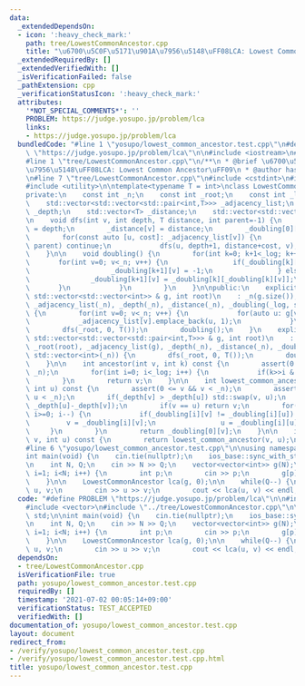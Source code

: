 ```yaml
---
data:
  _extendedDependsOn:
  - icon: ':heavy_check_mark:'
    path: tree/LowestCommonAncestor.cpp
    title: "\u6700\u5C0F\u5171\u901A\u7956\u5148\uFF08LCA: Lowest Common Ancestor\uFF09"
  _extendedRequiredBy: []
  _extendedVerifiedWith: []
  _isVerificationFailed: false
  _pathExtension: cpp
  _verificationStatusIcon: ':heavy_check_mark:'
  attributes:
    '*NOT_SPECIAL_COMMENTS*': ''
    PROBLEM: https://judge.yosupo.jp/problem/lca
    links:
    - https://judge.yosupo.jp/problem/lca
  bundledCode: "#line 1 \"yosupo/lowest_common_ancestor.test.cpp\"\n#define PROBLEM\
    \ \"https://judge.yosupo.jp/problem/lca\"\n\n#include <iostream>\n#include <vector>\n\
    #line 1 \"tree/LowestCommonAncestor.cpp\"\n/**\n * @brief \u6700\u5C0F\u5171\u901A\
    \u7956\u5148\uFF08LCA: Lowest Common Ancestor\uFF09\n * @author hasegawa1\n */\n\
    \n#line 7 \"tree/LowestCommonAncestor.cpp\"\n#include <cstdint>\n#include <cassert>\n\
    #include <utility>\n\ntemplate<typename T = int>\nclass LowestCommonAncestor {\n\
    private:\n    const int _n;\n    const int _root;\n    const int _log = 31;\n\
    \    std::vector<std::vector<std::pair<int,T>>> _adjacency_list;\n    std::vector<int>\
    \ _depth;\n    std::vector<T> _distance;\n    std::vector<std::vector<int>> _doubling;\n\
    \n    void dfs(int v, int depth, T distance, int parent=-1) {\n        _depth[v]\
    \ = depth;\n        _distance[v] = distance;\n        _doubling[0][v] = parent;\n\
    \        for(const auto [u, cost]: _adjacency_list[v]) {\n            if(u ==\
    \ parent) continue;\n            dfs(u, depth+1, distance+cost, v);\n        }\n\
    \    }\n\n    void doubling() {\n        for(int k=0; k+1<_log; k++) {\n     \
    \       for(int v=0; v<_n; v++) {\n                if(_doubling[k][v] == -1) {\n\
    \                    _doubling[k+1][v] = -1;\n                } else {\n     \
    \               _doubling[k+1][v] = _doubling[k][_doubling[k][v]];\n         \
    \       }\n            }\n        }\n    }\n\npublic:\n    explicit LowestCommonAncestor(const\
    \ std::vector<std::vector<int>> & g, int root)\n    : _n(g.size()), _root(root),\
    \ _adjacency_list(_n), _depth(_n), _distance(_n), _doubling(_log, std::vector<int>(_n))\
    \ {\n        for(int v=0; v<_n; v++) {\n            for(auto u: g[v]) {\n    \
    \            _adjacency_list[v].emplace_back(u, 1);\n            }\n        }\n\
    \        dfs(_root, 0, T());\n        doubling();\n    }\n    explicit LowestCommonAncestor(const\
    \ std::vector<std::vector<std::pair<int,T>>> & g, int root)\n    : _n(g.size()),\
    \ _root(root), _adjacency_list(g), _depth(_n), _distance(_n), _doubling(_log,\
    \ std::vector<int>(_n)) {\n        dfs(_root, 0, T());\n        doubling();\n\
    \    }\n\n    int ancestor(int v, int k) const {\n        assert(0 <= v && v <\
    \ _n);\n        for(int i=0; i<_log; i++) {\n            if(k>>i & 1) v = _doubling[i][v];\n\
    \        }\n        return v;\n    }\n\n    int lowest_common_ancestor(int v,\
    \ int u) const {\n        assert(0 <= v && v < _n);\n        assert(0 <= u &&\
    \ u < _n);\n        if(_depth[v] > _depth[u]) std::swap(v, u);\n        u = ancestor(u,\
    \ _depth[u]-_depth[v]);\n        if(v == u) return v;\n        for(int i=_log-1;\
    \ i>=0; i--) {\n            if(_doubling[i][v] != _doubling[i][u]) {\n       \
    \         v = _doubling[i][v];\n                u = _doubling[i][u];\n       \
    \     }\n        }\n        return _doubling[0][v];\n    }\n\n    int operator()(int\
    \ v, int u) const {\n        return lowest_common_ancestor(v, u);\n    }\n};\n\
    #line 6 \"yosupo/lowest_common_ancestor.test.cpp\"\n\nusing namespace std;\n\n\
    int main(void) {\n    cin.tie(nullptr);\n    ios_base::sync_with_stdio(false);\n\
    \n    int N, Q;\n    cin >> N >> Q;\n    vector<vector<int>> g(N);\n    for(int\
    \ i=1; i<N; i++) {\n        int p;\n        cin >> p;\n        g[p].emplace_back(i);\n\
    \    }\n\n    LowestCommonAncestor lca(g, 0);\n\n    while(Q--) {\n        int\
    \ u, v;\n        cin >> u >> v;\n        cout << lca(u, v) << endl;\n    }\n}\n"
  code: "#define PROBLEM \"https://judge.yosupo.jp/problem/lca\"\n\n#include <iostream>\n\
    #include <vector>\n#include \"../tree/LowestCommonAncestor.cpp\"\n\nusing namespace\
    \ std;\n\nint main(void) {\n    cin.tie(nullptr);\n    ios_base::sync_with_stdio(false);\n\
    \n    int N, Q;\n    cin >> N >> Q;\n    vector<vector<int>> g(N);\n    for(int\
    \ i=1; i<N; i++) {\n        int p;\n        cin >> p;\n        g[p].emplace_back(i);\n\
    \    }\n\n    LowestCommonAncestor lca(g, 0);\n\n    while(Q--) {\n        int\
    \ u, v;\n        cin >> u >> v;\n        cout << lca(u, v) << endl;\n    }\n}\n"
  dependsOn:
  - tree/LowestCommonAncestor.cpp
  isVerificationFile: true
  path: yosupo/lowest_common_ancestor.test.cpp
  requiredBy: []
  timestamp: '2021-07-02 00:05:14+09:00'
  verificationStatus: TEST_ACCEPTED
  verifiedWith: []
documentation_of: yosupo/lowest_common_ancestor.test.cpp
layout: document
redirect_from:
- /verify/yosupo/lowest_common_ancestor.test.cpp
- /verify/yosupo/lowest_common_ancestor.test.cpp.html
title: yosupo/lowest_common_ancestor.test.cpp
---
```

